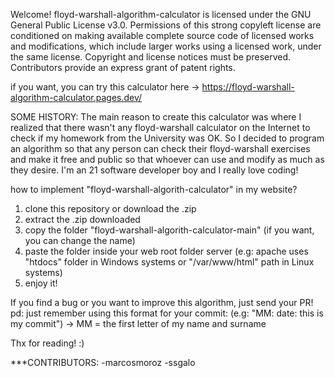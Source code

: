 Welcome! floyd-warshall-algorithm-calculator is licensed under the GNU General Public License v3.0. Permissions of this strong copyleft license are conditioned on making available complete source code of licensed works and modifications, which include larger works using a licensed work, under the same license. Copyright and license notices must be preserved. Contributors provide an express grant of patent rights.

if you want, you can try this calculator here -> https://floyd-warshall-algorithm-calculator.pages.dev/

SOME HISTORY:
The main reason to create this calculator was where I realized that there wasn't any floyd-warshall calculator on the Internet to check if my homework from the University was OK. So I decided to program an algorithm so that any person can check their floyd-warshall exercises and make it free and public so that whoever can use and modify as much as they desire. I'm an 21 software developer boy and I really love coding!

how to implement "floyd-warshall-algorith-calculator" in my website?
1) clone this repository or download the .zip
2) extract the .zip downloaded
3) copy the folder "floyd-warshall-algorith-calculator-main" (if you want, you can change the name)
4) paste the folder inside your web root folder server (e.g: apache uses "htdocs" folder in Windows systems or "/var/www/html" path in Linux systems)
5) enjoy it!

If you find a bug or you want to improve this algorithm, just send your PR!
pd: just remember using this format for your commit: (e.g: "MM: date: this is my commit") -> MM = the first letter of my name and surname

Thx for reading! :)

***CONTRIBUTORS:
-marcosmoroz
-ssgalo
